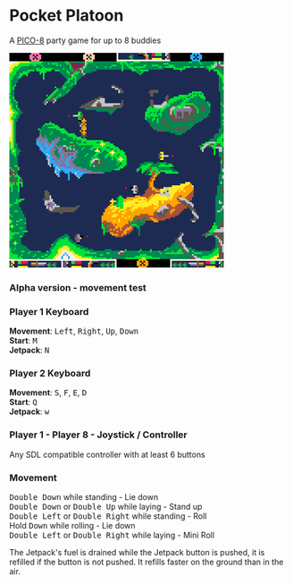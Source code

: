 # Pocket Platoon
A [PICO-8](https://www.lexaloffle.com/pico-8.php) party game for up to 8 buddies

[<img src="screenshot.png">](https://donbattery.github.io/pocket_platoon/)

### Alpha version - movement test

### Player 1 Keyboard
**Movement**: <kbd>Left</kbd>, <kbd>Right</kbd>, <kbd>Up</kbd>, <kbd>Down</kbd>  
**Start**: <kbd>M</kbd>  
**Jetpack**: <kbd>N</kbd>  

### Player 2 Keyboard
**Movement**:  <kbd>S</kbd>, <kbd>F</kbd>, <kbd>E</kbd>, <kbd>D</kbd>  
**Start**: <kbd>Q</kbd>  
**Jetpack**: <kbd>w</kbd>  

### Player 1 - Player 8 - Joystick / Controller

Any SDL compatible controller with at least 6 buttons  

### Movement

<kbd>Double Down</kbd> while standing - Lie down  
<kbd>Double Down</kbd> or <kbd>Double Up</kbd> while laying - Stand up  
<kbd>Double Left</kbd> or <kbd>Double Right</kbd> while standing - Roll  
Hold <kbd>Down</kbd> while rolling - Lie down  
<kbd>Double Left</kbd> or <kbd>Double Right</kbd> while laying - Mini Roll  

The Jetpack's fuel is drained while the Jetpack button is pushed, it is refilled if the button is not pushed. It refills faster on the ground than in the air.
